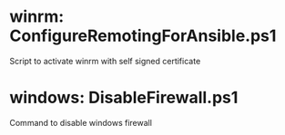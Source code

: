 # winrm: ConfigureRemotingForAnsible.ps1
Script to activate winrm with self signed certificate

# windows: DisableFirewall.ps1
Command to disable windows firewall

